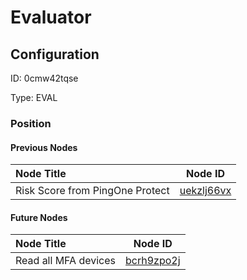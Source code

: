# Evaluator
## Configuration
ID:  0cmw42tqse

Type: EVAL 








### Position

#### Previous Nodes
| Node Title | Node ID |
| :------------- | ------------ |
| Risk Score from PingOne Protect | [uekzlj66vx](./uekzlj66vx.md) | 
 
 #### Future Nodes
| Node Title | Node ID |
| :------------- | ------------ |
| Read all MFA devices |[bcrh9zpo2j](./bcrh9zpo2j.md) | 
